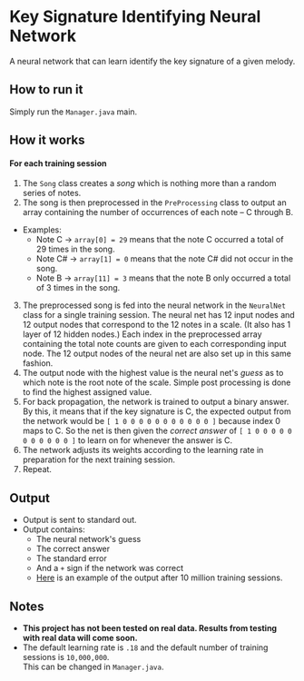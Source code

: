# Key Signature Identifying Neural Network
A neural network that can learn identify the key signature of a given melody.

## How to run it

Simply run the `Manager.java` main.

## How it works

#### For each training session
1. The `Song` class creates a *song* which is nothing more than a random series of notes.
2. The song is then preprocessed in the `PreProcessing` class to output an array
containing the number of occurrences of each note – C through B.  
  * Examples: 
    * Note C -> `array[0] = 29` means that the note C occurred a total of 29 times in the song.
    * Note C# -> `array[1] = 0` means that the note C# did not occur in the song. 
    * Note B -> `array[11] = 3` means that the note B only occurred a total of 3 times in the song.
3. The preprocessed song is fed into the neural network in the `NeuralNet` class for a single training session. 
The neural net has 12 input nodes and 12 output nodes that correspond to the 12 notes in a scale. (It also has 1 
layer of 12 hidden nodes.) Each index in the preprocessed array containing the total note counts are given to each 
corresponding input node. The 12 output nodes of the neural net are also set up in this same fashion.
4. The output node with the highest value is the neural net's *guess* as to which note is the root note of the scale.
Simple post processing is done to find the highest assigned value.
5. For back propagation, the network is trained to output a binary answer. By this, it means that if the key signature 
is C, the expected output from the network would be `[ 1 0 0 0 0 0 0 0 0 0 0 0 ]` because index 0 maps to C. So the net 
is then given the *correct answer* of `[ 1 0 0 0 0 0 0 0 0 0 0 0 ]` to learn on for whenever the answer is C.
6. The network adjusts its weights according to the learning rate in preparation for the next training session.
7. Repeat.

## Output
* Output is sent to standard out.
* Output contains:
  * The neural network's guess
  * The correct answer
  * The standard error
  * And a `+` sign if the network was correct
  * [Here](http://i.imgur.com/2QhDqRl.png) is an example of 
  the output after 10 million training sessions.

## Notes
* **This project has not been tested on real data. Results from testing with real data will come soon.**
* The default learning rate is `.18` and the default number of training sessions is `10,000,000`.  
This can be changed in `Manager.java`.
